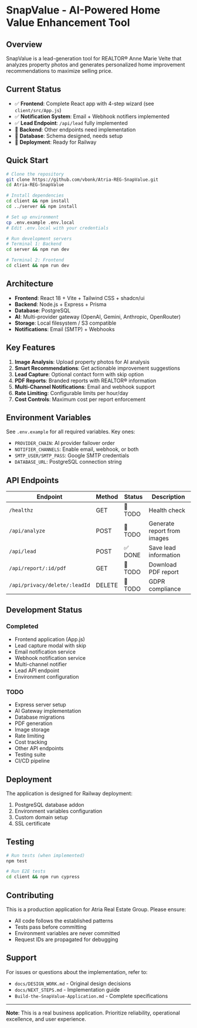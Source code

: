 # SnapValue - AI-Powered Home Value Enhancement Tool

## Overview
SnapValue is a lead-generation tool for REALTOR® Anne Marie Velte that analyzes property photos and generates personalized home improvement recommendations to maximize selling price.

## Current Status
- ✅ **Frontend**: Complete React app with 4-step wizard (see `client/src/App.js`)
- ✅ **Notification System**: Email + Webhook notifiers implemented
- ✅ **Lead Endpoint**: `/api/lead` fully implemented
- 🚧 **Backend**: Other endpoints need implementation
- 🚧 **Database**: Schema designed, needs setup
- 🚧 **Deployment**: Ready for Railway

## Quick Start

```bash
# Clone the repository
git clone https://github.com/vbonk/Atria-REG-SnapValue.git
cd Atria-REG-SnapValue

# Install dependencies
cd client && npm install
cd ../server && npm install

# Set up environment
cp .env.example .env.local
# Edit .env.local with your credentials

# Run development servers
# Terminal 1: Backend
cd server && npm run dev

# Terminal 2: Frontend
cd client && npm run dev
```

## Architecture
- **Frontend**: React 18 + Vite + Tailwind CSS + shadcn/ui
- **Backend**: Node.js + Express + Prisma
- **Database**: PostgreSQL
- **AI**: Multi-provider gateway (OpenAI, Gemini, Anthropic, OpenRouter)
- **Storage**: Local filesystem / S3 compatible
- **Notifications**: Email (SMTP) + Webhooks

## Key Features
1. **Image Analysis**: Upload property photos for AI analysis
2. **Smart Recommendations**: Get actionable improvement suggestions
3. **Lead Capture**: Optional contact form with skip option
4. **PDF Reports**: Branded reports with REALTOR® information
5. **Multi-Channel Notifications**: Email and webhook support
6. **Rate Limiting**: Configurable limits per hour/day
7. **Cost Controls**: Maximum cost per report enforcement

## Environment Variables
See `.env.example` for all required variables. Key ones:
- `PROVIDER_CHAIN`: AI provider failover order
- `NOTIFIER_CHANNELS`: Enable email, webhook, or both
- `SMTP_USER/SMTP_PASS`: Google SMTP credentials
- `DATABASE_URL`: PostgreSQL connection string

## API Endpoints

| Endpoint | Method | Status | Description |
|----------|--------|--------|-------------|
| `/healthz` | GET | 🚧 TODO | Health check |
| `/api/analyze` | POST | 🚧 TODO | Generate report from images |
| `/api/lead` | POST | ✅ DONE | Save lead information |
| `/api/report/:id/pdf` | GET | 🚧 TODO | Download PDF report |
| `/api/privacy/delete/:leadId` | DELETE | 🚧 TODO | GDPR compliance |

## Development Status

### Completed
- Frontend application (App.js)
- Lead capture modal with skip
- Email notification service
- Webhook notification service
- Multi-channel notifier
- Lead API endpoint
- Environment configuration

### TODO
- Express server setup
- AI Gateway implementation
- Database migrations
- PDF generation
- Image storage
- Rate limiting
- Cost tracking
- Other API endpoints
- Testing suite
- CI/CD pipeline

## Deployment
The application is designed for Railway deployment:
1. PostgreSQL database addon
2. Environment variables configuration
3. Custom domain setup
4. SSL certificate

## Testing
```bash
# Run tests (when implemented)
npm test

# Run E2E tests
cd client && npm run cypress
```

## Contributing
This is a production application for Atria Real Estate Group. Please ensure:
- All code follows the established patterns
- Tests pass before committing
- Environment variables are never committed
- Request IDs are propagated for debugging

## Support
For issues or questions about the implementation, refer to:
- `docs/DESIGN_WORK.md` - Original design decisions
- `docs/NEXT_STEPS.md` - Implementation guide
- `Build-the-SnapValue-Application.md` - Complete specifications

---

**Note**: This is a real business application. Prioritize reliability, operational excellence, and user experience.